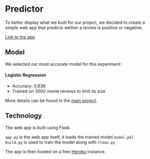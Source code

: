 # Predictor

To better display what we built for our project, we decided to create a simple web app that predicts wether a review is positive or negative.

[Link to the app](https://whispering-bastion-28721.herokuapp.com/)

## Model

We selected our most accurate model for this experiment:

#### Logistic Regression
- Accuracy: 0.836
- Trained on 3000 movie reviews to limit its size

More details can be found in the [main project](https://github.com/SylvainLosey/DMML2019_Team_Orange).


## Technology

The web app is built using Flask.

```app.py``` is the web app itself, it loads the trained model ```model.pkl```  
```build.py``` is used to train the model along with ```clean.py```

The app is then hosted on a free [Heroku](https://www.heroku.com/home) instance.
